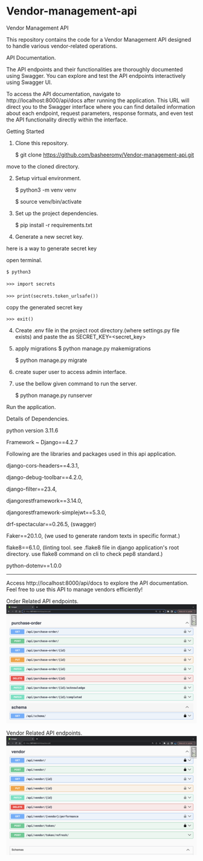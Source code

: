 # Vendor-management-api
Vendor Management API

This repository contains the code for a Vendor Management API designed
to handle various vendor-related operations.

API Documentation.

The API endpoints and their functionalities are thoroughly documented
using Swagger. You can explore and test the API endpoints interactively
using Swagger UI.

To access the API documentation, navigate to http://localhost:8000/api/docs
after running the application. This URL will direct you to the Swagger
interface where you can find detailed information about each endpoint,
request parameters, response formats, and even test the API functionality
directly within the interface.

Getting Started

1. Clone this repository.

    $ git clone https://github.com/basheeromy/Vendor-management-api.git

move to the cloned directory.

2. Setup virtual environment.

    $ python3 -m venv venv

    $ source venv/bin/activate

3. Set up the project dependencies.

    $ pip install -r requirements.txt

4. Generate a new secret key.

here is a way to generate secret key

open terminal.

    $ python3

    >>> import secrets

    >>> print(secrets.token_urlsafe())

copy the generated secret key

    >>> exit()

4. Create .env file in the project root directory.(where settings.py file exists)
and paste the as SECRET_KEY=<secret_key>

5. apply migrations
    $ python manage.py makemigrations

    $ python manage.py migrate

6. create super user to access admin interface.

7. use the bellow given command to run the server.

    $ python manage.py runserver

Run the application.

Details of Dependencies.

python version 3.11.6

Framework ~ Django==4.2.7

Following are the libraries and packages used in this api application.

django-cors-headers==4.3.1,

django-debug-toolbar==4.2.0,

django-filter==23.4,

djangorestframework==3.14.0,

djangorestframework-simplejwt==5.3.0,

drf-spectacular==0.26.5,  (swagger)

Faker==20.1.0, (we used to generate random texts in specific format.)

flake8==6.1.0, (linting tool.
see .flake8 file in django application's root directory.
use flake8 command on cli to check pep8 standard.)

python-dotenv==1.0.0


----------------------------------


Access http://localhost:8000/api/docs to explore the API documentation.
Feel free to use this API to manage vendors efficiently!


Order Related API endpoints.
![Swagger_Order](./images/swagger.png)

Vendor Related API endpoints.
![Swagger_Vendor](./images/swagger2.png)
